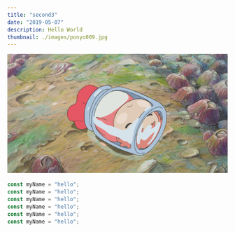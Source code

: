 ```yaml
---
title: "second3"
date: "2019-05-07"
description: Hello World
thumbnail: ./images/ponyo009.jpg
---
```


![design-for-developer.jpg](./images/ponyo009.jpg)

```javascript
const myName = "hello";
const myName = "hello";
const myName = "hello";
const myName = "hello";
const myName = "hello";
const myName = "hello";
```
